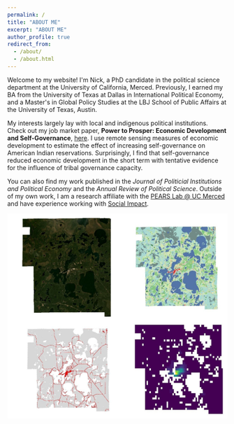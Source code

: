 ```yaml
---
permalink: /
title: "ABOUT ME"
excerpt: "ABOUT ME"
author_profile: true
redirect_from: 
  - /about/
  - /about.html
---
```




Welcome to my website! I'm Nick, a PhD candidate in the political science department at the University of California, Merced. Previously, I earned my BA from the University of Texas at Dallas in International Political Economy, and a Master's in Global Policy Studies at the LBJ School of Public Affairs at the University of Texas, Austin.

My interests largely lay with local and indigenous political institutions. Check out my job market paper, **Power to Prosper: Economic Development and Self-Governance**, [here](/files/pdf/brouwer_jmp_power_to_prosper.pdf). I use remote sensing measures of economic development to estimate the effect of increasing self-governance on American Indian reservations. Surprisingly, I find that self-governance reduced economic development in the short term with tentative evidence for the influence of tribal governance capacity.

You can also find my work published in the *Journal of Politicial Institutions and Political Economy* and the *Annual Review of Political Science*. Outside of my own work, I am a research affiliate with the [PEARS Lab @ UC Merced](https://sites.ucmerced.edu/pears/about) and have experience working with [Social Impact](https://socialimpact.com/). 

<img src="/files/images/combined_satellite_figure 3.25.25.jpg" class="hover-zoom" width="600">